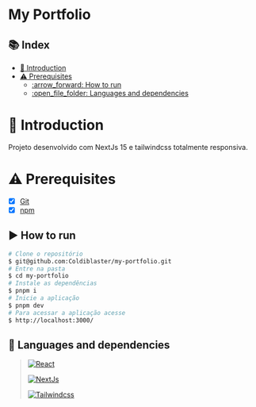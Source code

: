 <h1>
    My Portfolio
</h1>

## 📚 Index

- [:pushpin: Introduction](#pushpin-introduction)
- [:warning: Prerequisites](#warning-prerequisites)
  - [:arrow\_forward: How to run](#arrow_forward-how-to-run)
  - [:open\_file\_folder: Languages and dependencies](#open_file_folder-languages-and-dependencies)

# :pushpin: Introduction

Projeto desenvolvido com NextJs 15 e tailwindcss totalmente responsiva.

# :warning: Prerequisites

- [x] [Git](https://git-scm.com)
- [x] [npm](https://docs.npmjs.com/downloading-and-installing-node-js-and-npm)

## :arrow_forward: How to run

```bash
# Clone o repositório
$ git@github.com:Coldiblaster/my-portfolio.git
# Entre na pasta
$ cd my-portfolio
# Instale as dependências
$ pnpm i
# Inicie a aplicação
$ pnpm dev
# Para acessar a aplicação acesse
$ http://localhost:3000/
```

## :open_file_folder: Languages and dependencies

> [![React](https://img.shields.io/badge/React-000?style=for-the-badge&logo=react)](https://pt-br.reactjs.org/docs/getting-started.html)
>
> [![NextJs](https://img.shields.io/badge/next.js-000000?style=for-the-badge&logo=nextdotjs&logoColor=white)](https://nextjs.org/)
>
> [![Tailwindcss](https://img.shields.io/badge/tailwindcss-06B6D4?style=for-the-badge&logo=tailwindcss&logoColor=white)](https://tailwindcss.com/)

